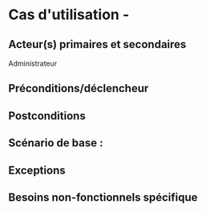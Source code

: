 # Cas d'utilisation - 

## Acteur(s) primaires et secondaires
Administrateur

## Préconditions/déclencheur


## Postconditions


## Scénario de base : 


## Exceptions

## Besoins non-fonctionnels spécifique